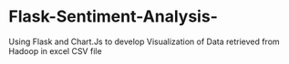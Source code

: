 # Flask-Sentiment-Analysis-
Using Flask  and Chart.Js to develop Visualization of Data retrieved from Hadoop in excel CSV file
